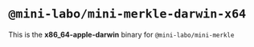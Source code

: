 # `@mini-labo/mini-merkle-darwin-x64`

This is the **x86_64-apple-darwin** binary for `@mini-labo/mini-merkle`
